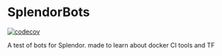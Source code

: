 # SplendorBots
[![codecov](https://codecov.io/gh/markbrockettrobson/SplendorBots/branch/master/graph/badge.svg)](https://codecov.io/gh/markbrockettrobson/SplendorBots)

A test of bots for Splendor.   made to learn about docker CI tools and TF
